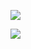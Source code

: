 
![](https://user-images.githubusercontent.com/26511983/70857294-5017c080-1eb1-11ea-9443-a998d216776e.png)

![](https://user-images.githubusercontent.com/26511983/70857304-750c3380-1eb1-11ea-8582-4f38c5408235.png)


